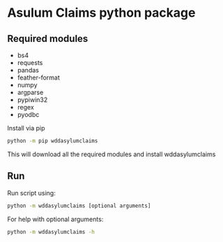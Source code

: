 # Asulum Claims python package

## Required modules

- bs4
- requests
- pandas
- feather-format
- numpy
- argparse
- pypiwin32
- regex
- pyodbc

Install via pip

```bash
python -m pip wddasylumclaims
```

This will download all the required modules and install wddasylumclaims

## Run

Run script using:

```bash
python -m wddasylumclaims [optional arguments]
```

For help with optional arguments:

```bash
python -m wddasylumclaims -h
```
